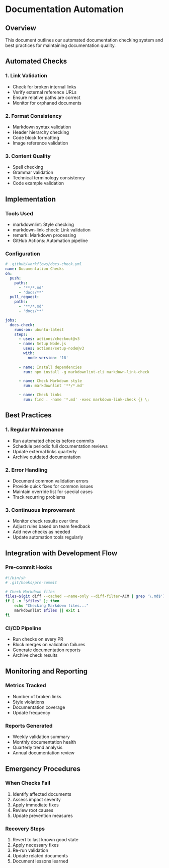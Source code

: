 # Documentation Automation

## Overview
This document outlines our automated documentation checking system and best practices for maintaining documentation quality.

## Automated Checks

### 1. Link Validation
- Check for broken internal links
- Verify external reference URLs
- Ensure relative paths are correct
- Monitor for orphaned documents

### 2. Format Consistency
- Markdown syntax validation
- Header hierarchy checking
- Code block formatting
- Image reference validation

### 3. Content Quality
- Spell checking
- Grammar validation
- Technical terminology consistency
- Code example validation

## Implementation

### Tools Used
- markdownlint: Style checking
- markdown-link-check: Link validation
- remark: Markdown processing
- GitHub Actions: Automation pipeline

### Configuration
```yaml
# .github/workflows/docs-check.yml
name: Documentation Checks
on:
  push:
    paths:
      - '**/*.md'
      - 'docs/**'
  pull_request:
    paths:
      - '**/*.md'
      - 'docs/**'

jobs:
  docs-check:
    runs-on: ubuntu-latest
    steps:
      - uses: actions/checkout@v3
      - name: Setup Node.js
        uses: actions/setup-node@v3
        with:
          node-version: '18'
      
      - name: Install dependencies
        run: npm install -g markdownlint-cli markdown-link-check

      - name: Check Markdown style
        run: markdownlint '**/*.md'

      - name: Check links
        run: find . -name '*.md' -exec markdown-link-check {} \;
```

## Best Practices

### 1. Regular Maintenance
- Run automated checks before commits
- Schedule periodic full documentation reviews
- Update external links quarterly
- Archive outdated documentation

### 2. Error Handling
- Document common validation errors
- Provide quick fixes for common issues
- Maintain override list for special cases
- Track recurring problems

### 3. Continuous Improvement
- Monitor check results over time
- Adjust rules based on team feedback
- Add new checks as needed
- Update automation tools regularly

## Integration with Development Flow

### Pre-commit Hooks
```bash
#!/bin/sh
# .git/hooks/pre-commit

# Check Markdown files
files=$(git diff --cached --name-only --diff-filter=ACM | grep '\.md$')
if [ -n "$files" ]; then
    echo "Checking Markdown files..."
    markdownlint $files || exit 1
fi
```

### CI/CD Pipeline
- Run checks on every PR
- Block merges on validation failures
- Generate documentation reports
- Archive check results

## Monitoring and Reporting

### Metrics Tracked
- Number of broken links
- Style violations
- Documentation coverage
- Update frequency

### Reports Generated
- Weekly validation summary
- Monthly documentation health
- Quarterly trend analysis
- Annual documentation review

## Emergency Procedures

### When Checks Fail
1. Identify affected documents
2. Assess impact severity
3. Apply immediate fixes
4. Review root causes
5. Update prevention measures

### Recovery Steps
1. Revert to last known good state
2. Apply necessary fixes
3. Re-run validation
4. Update related documents
5. Document lessons learned 